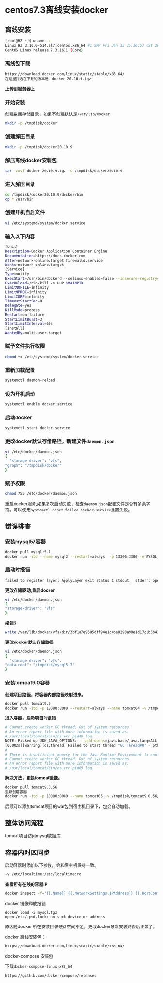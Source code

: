 # centos7.3离线安装docker

## 离线安装

```sh
[root@HZ ~]$ uname -a 
Linux HZ 3.10.0-514.el7.centos.x86_64 #1 SMP Fri Jan 13 15:16:57 CST 2017 x86_64 x86_64 x86_64 GNU/Linux
CentOS Linux release 7.3.1611 (Core)
```

### 离线包下载

```
https://download.docker.com/linux/static/stable/x86_64/
在这里我选在下载的版本是：docker-20.10.9.tgz 
```

**上传到服务器上**

### 开始安装

创建数据存储目录，如果不创建默认是`/var/lib/docker`

```bash
mkdir -p /tmpdisk/docker
```

### 创建解压目录

```bash
mkdir -p /tmpdisk/docker20.10.9
```

### 解压离线docker安装包

```bash
tar -zxvf docker-20.10.9.tgz -C /tmpdisk/docker20.10.9
```

### 进入解压目录

```bash
cd /tmpdisk/docker20.10.9/docker/bin
cp * /usr/bin
```

### 创建开机自启文件

```bash
vi /etc/systemd/system/docker.service
```

### 输入以下内容

```bash
[Unit]
Description=Docker Application Container Engine
Documentation=https://docs.docker.com
After=network-online.target firewalld.service
Wants=network-online.target
[Service]
Type=notify
ExecStart=/usr/bin/dockerd --selinux-enabled=false --insecure-registry=127.0.0.1
ExecReload=/bin/kill -s HUP $MAINPID
LimitNOFILE=infinity
LimitNPROC=infinity
LimitCORE=infinity
TimeoutStartSec=0
Delegate=yes
KillMode=process
Restart=on-failure
StartLimitBurst=3
StartLimitInterval=60s
[Install]
WantedBy=multi-user.target
```

### 赋予文件执行权限

```bash
chmod +x /etc/systemd/system/docker.service
```

### 重新加载配置

```bash
systemctl daemon-reload
```

### 设为开机启动

```bash
systemctl enable docker.service
```

### 启动docker

```sh
systemctl start docker.service
```

### 更改docker默认存储路径，新建文件`daemon.json`

```sh
vi /etc/docker/daemon.json
{
  "storage-driver": "vfs",
"graph": "/tmpdisk/docker"
}
```

### 赋予权限

```sh
chmod 755 /etc/docker/daemon.json
```

重启docker服务,如果多次启动失败，检查`daemon.json`配置文件是否有多余字符。可以使用`systemctl reset-failed docker.service`重置失败。

## 错误排查

### 安装mysql57容器

```sh
docker pull mysql:5.7
docker run -itd --name mysql2 --restart=always  -p 13306:3306 -e MYSQL_ROOT_PASSWORD=123456 -v /etc/localtime:/etc/localtime:ro -v /tmpdisk/mysqldata:/var/lib/mysql  mysql:5.7
```

### 启动时报错

```sh
failed to register layer: ApplyLayer exit status 1 stdout:  stderr: open /etc/.pwd.lock: no such device or address
```

**更改存储驱动,重启docker**

```sh
vi /etc/docker/daemon.json
{
"storage-driver": "vfs"
}
```

**报错2**

```sh
write /var/lib/docker/vfs/dir/3bf1a7e9505dff94e1c4ba0293a90e1d17c1b5b4318ec7a355f74185f421c240/usr/sbin/mysqld: no space left on device
```

**更改docker默认存储路径**

```sh
vi /etc/docker/daemon.json
{
  "storage-driver": "vfs",
"data-root": "/tmpdisk/mysql5.7"
}
```

### 安装tomcat9.0容器

**创建项目路径，将容器内部路径映射进来。**

```sh
docker pull tomcat9.0
docker run -itd -p 18080:8080 --restart=always --name tomcat04 -v /tmpdisk/tomcat9.0.56/webapps:/usr/local/tomcat/webapps -v /etc/localtime:/etc/localtime:ro  tomcat:9.0.56
```

**进入容器，启动项目时报错**

```sh
# Cannot create worker GC thread. Out of system resources.
# An error report file with more information is saved as:
# /usr/local/tomcat/bin/hs_err_pid46.log
NOTE: Picked up JDK_JAVA_OPTIONS:  --add-opens=java.base/java.lang=ALL-UNNAMED --add-opens=java.base/java.io=ALL-UNNAMED --add-opens=java.base/java.util=ALL-UNNAMED --add-opens=java.base/java.util.concurrent=ALL-UNNAMED --add-opens=java.rmi/sun.rmi.transport=ALL-UNNAMED
[0.002s][warning][os,thread] Failed to start thread "GC Thread#0" - pthread_create failed (EPERM) for attributes: stacksize: 1024k, guardsize: 4k, detached.
#
# There is insufficient memory for the Java Runtime Environment to continue.
# Cannot create worker GC thread. Out of system resources.
# An error report file with more information is saved as:
# /usr/local/tomcat/bin/hs_err_pid68.log
```

**解决方法，更换tomcat镜像。**

```sh
docker pull tomcat9.0.56
重新创建容器
docker run -itd -p 18080:8080 --name tomcat05 -v /tmpdisk/tomcat9.0.56/webapps:/usr/local/tomcat/webapps tomcat:9.0.56
```

后续可以添加tomcat项目的war包到宿主机目录下，包会自动加载。

## 整体访问流程

tomcat项目访问mysql数据库

## 容器内时区同步

启动容器时添加以下参数，会和宿主机保持一致。

```sh
-v /etc/localtime:/etc/localtime:ro 
```

**查看所有在线的容器IP**

````sh
docker inspect -f='{{.Name}} {{.NetworkSettings.IPAddress}} {{.HostConfig.PortBindings}}' $(docker ps -aq)
````

docker 镜像释放报错

```
docker load -i mysql.tgz 
open /etc/.pwd.lock: no such device or address
```

原因是docker 所在安装目录硬盘空间不足。更改docker硬盘安装路径后正常了。

docker 离线安装包：

```bash
https://download.docker.com/linux/static/stable/x86_64/
```

docker-compose 安装包

下载`docker-compose-linux-x86_64`

```bash
https://github.com/docker/compose/releases 
```

